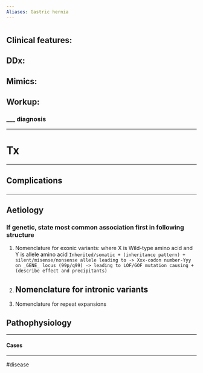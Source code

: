 ```yaml
---
Aliases: Gastric hernia
---
```

# 
## Clinical features:
###
## DDx:
###
## Mimics:
###
## Workup:
### ___ diagnosis
---
# Tx

---
## Complications
###

---
## Aetiology
### If genetic, state most common association first in following structure
1.  Nomenclature for exonic variants: where X is Wild-type amino acid and Y is allele amino acid
	`Inherited/somatic + (inheritance pattern) + silent/misense/nonsense allele leading to -> Xxx-codon number-Yyy on _GENE_ locus (99p/q99) -> leading to LOF/GOF mutation causing + (describe effect and precipitants) `
2.  Nomenclature for intronic variants
	- 
3.  Nomenclature for repeat expansions
## Pathophysiology

---
#### Cases


---
#disease 